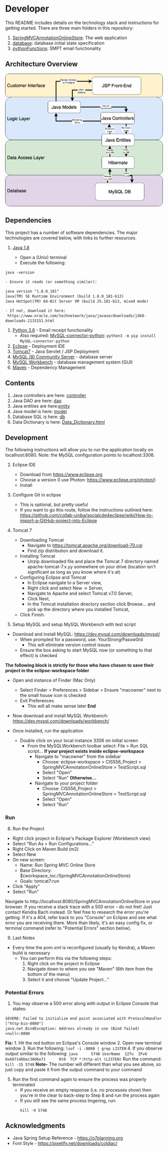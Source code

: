 # Developer
This README includes details on the technology stack and instructions for getting started. There are three main folders in this repository:

1. [SpringMVCAnnotationOnlineStore](SpringMVCAnnotationOnlineStore): The web application
1. [database](database): database initial state specification
1. [pythonFunctions](pythonFunctions): SMPT email functionality

## Architecture Overview
![Architecture](Architecture.png)

## Dependencies
This project has a number of software dependencies. The major technologies are covered below, with links to further resources.
1. [Java 1.8](https://www.oracle.com/technetwork/java/javase/downloads/jdk8-downloads-2133151.html)

    - Open a (Unix) terminal
    - Execute the following:
```
java -version
```
    - Ensure it reads (or something similar):
```    
java version "1.8.0_181"
Java(TM) SE Runtime Environment (build 1.8.0_181-b13)
Java HotSpot(TM) 64-Bit Server VM (build 25.181-b13, mixed mode)
```
    - If not, download it here:
     https://www.oracle.com/technetwork/java/javase/downloads/jdk8-downloads-2133151.html

1. [Python 3.6](https://www.python.org/downloads/release/python-360/) - Email receipt functionality
    - Also required: [MySQL-connector-python](https://dev.mysql.com/downloads/connector/python/): `python3 -m pip install MySQL-connector-python`
1. [Eclipse](https://www.eclipse.org) - Deployment IDE
1. [Tomcat7](https://tomcat.apache.org) - Java Servlet / JSP Deployment
1. [MySQL (8) Community Server](https://dev.mysql.com/downloads/mysql/) - database server
1. [MySQL Workbench](https://dev.mysql.com/downloads/workbench/) - database management system (GUI)
1. [Maven](https://maven.apache.org/) - Dependency Management

## Contents
1. Java controllers are here: [controller](SpringMVCAnnotationOnlineStore/src/main/java/org/o7planning/springmvconlinestore/controller/)
1. Java DAO are here: [dao](SpringMVCAnnotationOnlineStore/src/main/java/org/o7planning/springmvconlinestore/dao/)
1. Java entities are here:[entity](SpringMVCAnnotationOnlineStore/src/main/java/org/o7planning/springmvconlinestore/entity/)
1. Java model is here: [model](SpringMVCAnnotationOnlineStore/src/main/java/org/o7planning/springmvconlinestore/model/)
1. Database SQL is here: [db](db/)
1. Data Dictionary is here: [Data_Dictionary.html](http://htmlpreview.github.io/?https://github.com/CooperStansbury/CIS556_Project/blob/DB-Update/Data_Dictionary.html)

## Development

The following instructions will allow you to run the application locally on localhost:8080.
Note: the MySQL configuration points to localhost:3306.

2. Eclipse IDE
    - Download from https://www.eclipse.org
    - Choose a version (I use Photon: https://www.eclipse.org/photon/)
    - Install

3. Configure Git in eclipse
    - This is optional, but pretty useful
    - If you want to go this route, follow the instructions outlined here: https://github.com/collab-uniba/socialcde4eclipse/wiki/How-to-import-a-GitHub-project-into-Eclipse

4. Tomcat 7
    - Downloading Tomcat
      - Navigate to https://tomcat.apache.org/download-70.cgi
      - Find zip distribution and download it.
    - Installing Tomcat
      - Unzip downloaded file and place the Tomcat 7 directory named apache-tomcat-7.x.yy somewhere on your drive (location isn't significant as long as you know where it's at)
    - Configuring Eclipse and Tomcat
      - In Eclipse navigate to a Server view,
      - Right click and select New -> Server,
      - Navigate to Apache and select Tomcat v7.0 Server,
      - Click Next,
      - In the Tomcat installation directory section click Browse... and pick up the directory where you installed Tomcat,
    - Click Finish.

5. Setup MySQL and setup MySQL Workbench with test script
  - Download and install MySQL: https://dev.mysql.com/downloads/mysql/
    - When prompted for a password, use: YourStrong!Passw0rd
      - This will eliminate version control issues
    - Ensure the box asking to start MySQL now (or something to that effect) is checked

**The following block is strictly for those who have chosen to save their project in the eclipse-workspace folder**    
  - Open and instance of Finder (Mac Only)
    - Select Finder > Preferences > Sidebar > Ensure "macowner" next to the small house icon is checked
    - Exit Preferences
      - This will all make sense later
**End**

  - Now download and install MySQL Workbench: https://dev.mysql.com/downloads/workbench/
  - Once installed, run the application
    - Double click on your local instance 3306 on initial screen
      - From the MySQLWorkbench toolbar select: File > Run SQL script...
**If your project exists inside eclipse-workspace**
        - Navigate to "macowner" from the sidebar
          - Choose: eclipse-workspace > CIS556_Project > SpringMVCAnnotationOnlineStore > TestScript.sql
          - Select "Open"
          - Select "Run"
**Otherwise...**
        - Navigate to your project folder
          - Choose: CIS556_Project > SpringMVCAnnotationOnlineStore > TestScript.sql
          - Select "Open"
          - Select "Run"

### Run

8. Run the Project
  - Right click project in Eclipse's Package Explorer (Workbench view)
  - Select "Run As > Run Configurations..."
  - Right Click on Maven Build (m2)
  - Select New
  - On new screen:
    - Name: Run Spring MVC Online Store
    - Base Directory: ${workspace_loc:/SpringMVCAnnotationOnlineStore}
    - Goals: tomcat7:run
  - Click "Apply"
  - Select "Run"

Navigate to http://localhost:8080/SpringMVCAnnotationOnlineStore in your browser.
If you receive a stack trace with a 500 error - do not fret! Just contact Kendra Bach instead.
Or feel free to research the error you're getting. If it's a 404, refer back to you "Console" on Eclipse and see what error you are receiving there. More than likely, it's an easy config fix, or terminal command (refer to "Potential Errors" section below).

9. Last Notes
  - Every time the pom.xml is reconfigured (usually by Kendra), a Maven build is necessary
    - You can perform this via the following steps:
      1. Right click on the project in Eclipse
      2. Navigate down to where you see "Maven" (6th item from the bottom of the menu)
      3. Select it and choose "Update Project..."

### Potential Errors

1. You may observe a 500 error along with output in Eclipse Console that states:
```
SEVERE: Failed to initialize end point associated with ProtocolHandler ["http-bio-8080"]
java.net.BindException: Address already in use (Bind failed) <null>:8080
```
  **Fix:**
    1. Hit the red button on Eclipse's Console window
    2. Open new terminal window
    3. Run the following:
    ```
    lsof -i :8080 | grep LISTEN
    ```
    4. If you observe output similar to the following:
    ```
    java      5748 UserName  127u  IPv6 0x607148bec30d6e71      0t0  TCP *:http-alt (LISTEN)
    ```
    Run the command:
    ```
    kill -15 5748
    ```
    **Note-** The number will different than what you see above, so just copy and paste it from the output command to your command

   5. Run the first command again to ensure the process was properly terminated
        - If you receive an empty response (i.e. no processes show) then you're in the clear to back-step to Step 8 and run the process again
        - If you still see the same process lingering, run:
          ```
          kill -9 5748
          ```

## Acknowledgments

* Java Spring Setup Reference - https://o7planning.org
* Font Style - https://pixelify.net/downloads/coldiac/
